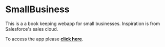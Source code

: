 # SmallBusiness

This is a a book keeping webapp for small businesses.
Inspiration is from Salesforce's sales cloud.  


To access the app please **[click here](https://smallbusiness20201125.herokuapp.com/)**.

